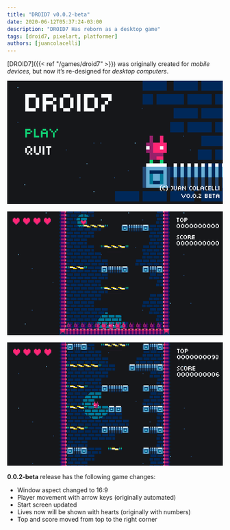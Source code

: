 ```yaml
---
title: "DROID7 v0.0.2-beta"
date: 2020-06-12T05:37:24-03:00
description: "DROID7 Has reborn as a desktop game"
tags: [droid7, pixelart, platformer]
authors: [juancolacelli]
---
```


[DROID7]({{< ref "/games/droid7" >}}) was originally created for _mobile devices_, but now it’s re-designed for _desktop computers_.

![Start screen](screenshot_1.png)

![In game](screenshot_2.png)

![In game](screenshot_3.png)

**0.0.2-beta** release has the following game changes:

- Window aspect changed to 16:9
- Player movement with arrow keys (originally automated)
- Start screen updated
- Lives now will be shown with hearts (originally with numbers)
- Top and score moved from top to the right corner

